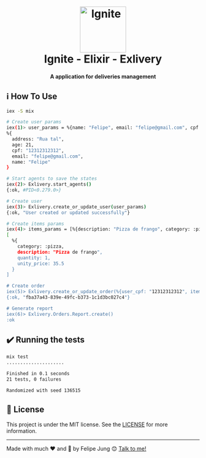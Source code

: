 <h1 align="center">
    <img width="120" alt="Ignite" src="https://res.cloudinary.com/dqcqifjms/image/upload/v1615216700/felipejung/ignite.png" />
    <br>
    Ignite - Elixir - Exlivery
</h1>

<h4 align="center">
  A application for deliveries management
</h4>

## :information_source: How To Use

```bash
iex -S mix

# Create user params
iex(1)> user_params = %{name: "Felipe", email: "felipe@gmail.com", cpf: "12312312312", address: "Rua tal", age: 21}
%{
  address: "Rua tal",
  age: 21,
  cpf: "12312312312",
  email: "felipe@gmail.com",
  name: "Felipe"
}

# Start agents to save the states
iex(2)> Exlivery.start_agents()
{:ok, #PID<0.279.0>}

# Create user
iex(3)> Exlivery.create_or_update_user(user_params)
{:ok, "User created or updated successfully"}

# Create items params
iex(4)> items_params = [%{description: "Pizza de frango", category: :pizza, unity_price: 35.50, quantity: 1}]
[
  %{
    category: :pizza,
    description: "Pizza de frango",
    quantity: 1,
    unity_price: 35.5
  }
]

# Create order
iex(5)> Exlivery.create_or_update_order(%{user_cpf: "12312312312", items: items_params})
{:ok, "fba37a43-839e-49fc-b373-1c1d3bc027c4"}

# Generate report
iex(6)> Exlivery.Orders.Report.create()
:ok
```

## :heavy_check_mark: Running the tests

```bash
mix test
.....................

Finished in 0.1 seconds
21 tests, 0 failures

Randomized with seed 136515
```

## :memo: License

This project is under the MIT license. See the [LICENSE](https://github.com/felipe-jm/exlivery/blob/master/LICENSE) for more information.

---

Made with much :heart: and :muscle: by Felipe Jung :blush: <a href="https://www.linkedin.com/in/felipe-jung/">Talk to me!</a>
